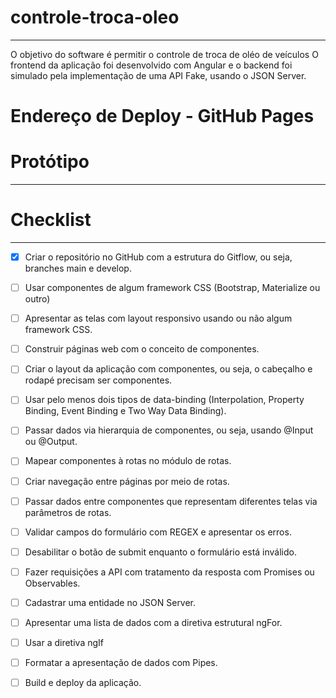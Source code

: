# controle-troca-oleo
-------------------
O objetivo do software é permitir o controle de troca de oléo de veículos
O frontend da aplicação foi desenvolvido com Angular e o backend foi simulado pela implementação de uma API Fake, usando o JSON Server.

# Endereço de Deploy - GitHub Pages

# Protótipo
-----------


# Checklist
------------


 - [x] Criar o repositório no GitHub com a estrutura do Gitflow, ou seja, branches main e develop.
 - [ ] Usar componentes de algum framework CSS (Bootstrap, Materialize ou outro)
 - [ ] Apresentar as telas com layout responsivo usando ou não algum framework CSS.
 - [ ] Construir páginas web com o conceito de componentes.
 - [ ] Criar o layout da aplicação com componentes, ou seja, o cabeçalho e rodapé precisam ser componentes.
 - [ ] Usar pelo menos dois tipos de data-binding (Interpolation, Property Binding, Event Binding e Two Way Data Binding).
 - [ ] Passar dados via hierarquia de componentes, ou seja, usando @Input ou @Output.
 - [ ] Mapear componentes à rotas no módulo de rotas.
 - [ ] Criar navegação entre páginas por meio de rotas.
 - [ ] Passar dados entre componentes que representam diferentes telas via parâmetros de rotas.
 - [ ] Validar campos do formulário com REGEX e apresentar os erros.
 - [ ] Desabilitar o botão de submit enquanto o formulário está inválido.
 - [ ] Fazer requisições a API com tratamento da resposta com Promises ou Observables.
 - [ ] Cadastrar uma entidade no JSON Server.
 - [ ] Apresentar uma lista de dados com a diretiva estrutural ngFor.
 - [ ] Usar a diretiva ngIf
 - [ ] Formatar a apresentação de dados com Pipes.
 - [ ] Build e deploy da aplicação.

